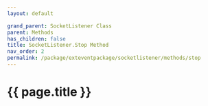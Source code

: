 ```yaml
---
layout: default

grand_parent: SocketListener Class
parent: Methods
has_children: false
title: SocketListener.Stop Method
nav_order: 2
permalink: /package/exteventpackage/socketlistener/methods/stop
---
```

# {{ page.title }}